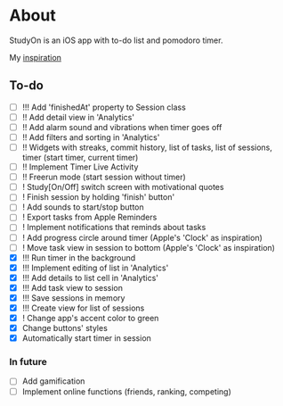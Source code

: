 #  About
StudyOn is an iOS app with to-do list and pomodoro timer.

My [inspiration](https://youtu.be/TiuWk14VKZA?si=Y3mDtDRyu_dLdvbx)

## To-do
- [ ] !!! Add 'finishedAt' property to Session class
- [ ] !! Add detail view in 'Analytics'
- [ ] !! Add alarm sound and vibrations when timer goes off
- [ ] !! Add filters and sorting in 'Analytics'
- [ ] !! Widgets with streaks, commit history, list of tasks, list of sessions, timer (start timer, current timer)
- [ ] !! Implement Timer Live Activity
- [ ] !! Freerun mode (start session without timer)
- [ ] ! Study[On/Off] switch screen with motivational quotes
- [ ] ! Finish session by holding 'finish' button'
- [ ] ! Add sounds to start/stop button
- [ ] ! Export tasks from Apple Reminders
- [ ] ! Implement notifications that reminds about tasks
- [ ] ! Add progress circle around timer (Apple's 'Clock' as inspiration)
- [ ] ! Move task view in session to bottom (Apple's 'Clock' as inspiration)
- [x] !!! Run timer in the background
- [x] !!! Implement editing of list in 'Analytics'
- [x] !!! Add details to list cell in 'Analytics'
- [x] !!! Add task view to session
- [x] !!! Save sessions in memory
- [x] !!! Create view for list of sessions
- [x] ! Change app's accent color to green
- [x] Change buttons' styles
- [x] Automatically start timer in session

### In future
- [ ] Add gamification
- [ ] Implement online functions (friends, ranking, competing)

